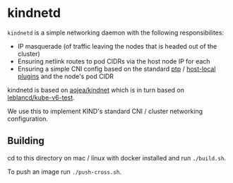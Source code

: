 # kindnetd

`kindnetd` is a simple networking daemon with the following responsibilites:

- IP masquerade (of traffic leaving the nodes that is headed out of the cluster)
- Ensuring netlink routes to pod CIDRs via the host node IP for each
- Ensuring a simple CNI config based on the standard [ptp] / [host-local] [plugins] and the node's pod CIDR

kindnetd is based on [aojea/kindnet] which is in turn based on [leblancd/kube-v6-test].

We use this to implement KIND's standard CNI / cluster networking configuration.

## Building

cd to this directory on mac / linux with docker installed and run `./build.sh`.

To push an image run `./push-cross.sh`.

[ptp]: https://github.com/containernetworking/plugins/tree/master/plugins/main/ptp/README.md
[host-local]: https://github.com/containernetworking/plugins/blob/master/plugins/ipam/host-local/README.md
[plugins]: https://github.com/containernetworking/plugins
[aojea/kindnet]: https://github.com/aojea/kindnet
[leblancd/kube-v6-test]: https://github.com/leblancd/kube-v6-test/tree/master